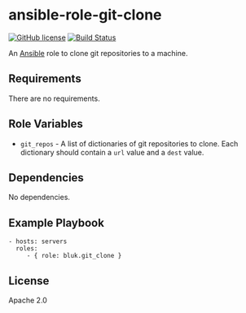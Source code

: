 ansible-role-git-clone
======================

[![GitHub license](https://img.shields.io/github/license/bluk/ansible-role-git-clone.svg)](https://github.com/bluk/ansible-role-git-clone/blob/master/LICENSE) [![Build Status](https://travis-ci.org/bluk/ansible-role-git-clone.svg?branch=master)](https://travis-ci.org/bluk/ansible-role-git-clone)

An [Ansible](https://www.ansible.com) role to clone git repositories to a machine.

Requirements
------------

There are no requirements.

Role Variables
--------------

* `git_repos` - A list of dictionaries of git repositories to clone. Each dictionary should contain a `url` value and a `dest` value.

Dependencies
------------

No dependencies.

Example Playbook
----------------

```
- hosts: servers
  roles:
     - { role: bluk.git_clone }
```

License
-------

Apache 2.0
